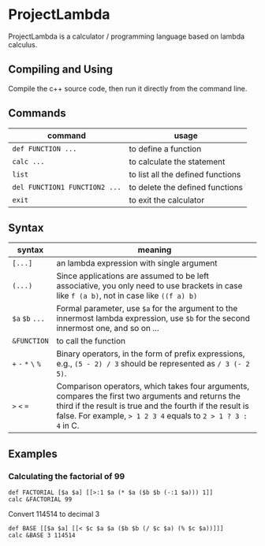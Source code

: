 # ProjectLambda

ProjectLambda is a calculator / programming language based on lambda calculus.

## Compiling and Using

Compile the c++ source code, then run it directly from the command line.

## Commands

| command | usage |
| --- | --- |
| `def FUNCTION ...` | to define a function |
| `calc ...` | to calculate the statement |
| `list` | to list all the defined functions |
| `del FUNCTION1 FUNCTION2 ...` | to delete the defined functions |
| `exit` | to exit the calculator|

## Syntax

| syntax | meaning |
| --- | --- |
| `[...]` | an lambda expression with single argument |
| `(...)` | Since applications are assumed to be left associative, you only need to use brackets in case like `f (a b)`, not in case like `((f a) b)` |
| `$a` `$b` `...` | Formal parameter, use `$a` for the argument to the innermost lambda expression, use `$b` for the second innermost one, and so on ... |
| `&FUNCTION` | to call the function |
| `+` `-` `*` `\` `%` | Binary operators, in the form of prefix expressions, e.g., `(5 - 2) / 3` should be represented as `/ 3 (- 2 5)`. |
| `>` `<` `=` | Comparison operators, which takes four arguments, compares the first two arguments and returns the third if the result is true and the fourth if the result is false. For example, `> 1 2 3 4` equals to `2 > 1 ? 3 : 4` in C. |

## Examples

### Calculating the factorial of 99

```
def FACTORIAL [$a $a] [[>:1 $a (* $a ($b $b (-:1 $a))) 1]]
calc &FACTORIAL 99
```

Convert 114514 to decimal 3

```
def BASE [[$a $a] [[< $c $a $a ($b $b (/ $c $a) (% $c $a))]]]
calc &BASE 3 114514
```
